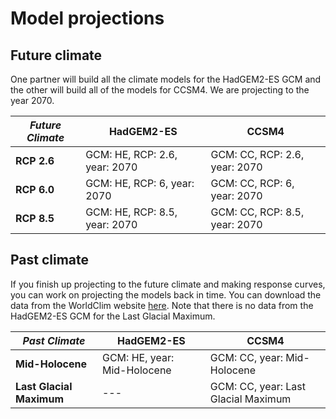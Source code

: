 # Model projections

## Future climate

One partner will build all the climate models for the HadGEM2-ES GCM and the other will build all of the models for CCSM4. We are projecting to the year 2070.

| ***Future Climate*** |     HadGEM2-ES                 |   CCSM4                       |
|----------------------|------------------------------- |-------------------------------|
| **RCP 2.6**          | GCM: HE, RCP: 2.6, year: 2070  | GCM: CC, RCP: 2.6, year: 2070 |
| **RCP 6.0**          | GCM: HE, RCP: 6, year: 2070    | GCM: CC, RCP: 6, year: 2070   |
| **RCP 8.5**          | GCM: HE, RCP: 8.5, year: 2070  | GCM: CC, RCP: 8.5, year: 2070 |

## Past climate

If you finish up projecting to the future climate and making response curves, you can work on projecting the models back in time. You can download the data from the WorldClim website [here](http://www.worldclim.org/paleo-climate1). Note that there is no data from the HadGEM2-ES GCM for the Last Glacial Maximum.

| ***Past Climate***       |     HadGEM2-ES                      |   CCSM4                             |
|--------------------------|-------------------------------------|-------------------------------------|
| **Mid-Holocene**         | GCM: HE, year: Mid-Holocene         | GCM: CC, year: Mid-Holocene         |
| **Last Glacial Maximum** | ---                                 | GCM: CC, year: Last Glacial Maximum |
